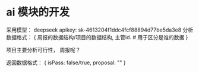 # ai 模块的开发
采用模型： deepseek
apikey:  sk-4613204f1ddc4fcf88894d77be5da3e8
分析数据格式：
{
    周报的数据结构/项目的数据结构,
    主管id.  # 用于区分是谁的数据
}

项目主要分析可行性， 周报呢？

返回数据格式：
{
    isPass: false/true,
    proposal: ""
}



